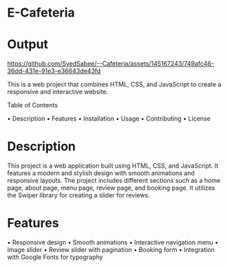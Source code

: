 # E-Cafeteria
# Output

https://github.com/SyedSabee/--Cafeteria/assets/145167243/749afc46-36dd-431e-91e3-e36643de43fd

This is a web project that combines HTML, CSS, and JavaScript to create a responsive and interactive website.

Table of Contents

•	Description
•	Features
•	Installation
•	Usage
•	Contributing
•	License


# Description
This project is a web application built using HTML, CSS, and JavaScript. It features a modern and stylish design with smooth animations and responsive layouts. The project includes different sections such as a home page, about page, menu page, review page, and booking page. It utilizes the Swiper library for creating a slider for reviews.

# Features
•	Responsive design
•	Smooth animations
•	Interactive navigation menu
•	Image slider
•	Review slider with pagination
•	Booking form
•	Integration with Google Fonts for typography

